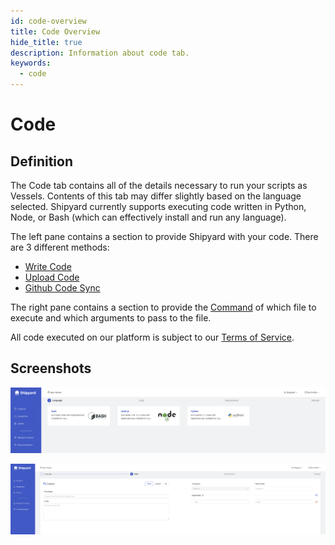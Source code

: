 ```yaml
---
id: code-overview
title: Code Overview
hide_title: true
description: Information about code tab.
keywords:
  - code
---
```


# Code

## Definition

The Code tab contains all of the details necessary to run your scripts as Vessels. Contents of this tab may differ slightly based on the language selected. Shipyard currently supports executing code written in Python, Node, or Bash \(which can effectively install and run any language\).

The left pane contains a section to provide Shipyard with your code. There are 3 different methods:

- [Write Code](write-code.md)
- [Upload Code](upload-code.md)
- [Github Code Sync](github-code-sync.md)

The right pane contains a section to provide the [Command](command.md) of which file to execute and which arguments to pass to the file.

All code executed on our platform is subject to our [Terms of Service](https://www.shipyardapp.com/legal/terms).

## Screenshots

![](../../.gitbook/assets/language_selection.png)

![](../../.gitbook/assets/code_tab.png)
